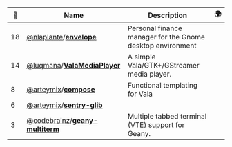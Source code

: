 |:star2: | Name | Description | 🌍|
|---|---|---|---|
|18|[@nlaplante](https://github.com/nlaplante)/[**envelope**](https://github.com/nlaplante/envelope)|Personal finance manager for the Gnome desktop environment||
|14|[@luqmana](https://github.com/luqmana)/[**ValaMediaPlayer**](https://github.com/luqmana/ValaMediaPlayer)|A simple Vala/GTK+/GStreamer media player.||
|8|[@arteymix](https://github.com/arteymix)/[**compose**](https://github.com/arteymix/compose)|Functional templating for Vala||
|6|[@arteymix](https://github.com/arteymix)/[**sentry-glib**](https://github.com/arteymix/sentry-glib)|||
|3|[@codebrainz](https://github.com/codebrainz)/[**geany-multiterm**](https://github.com/codebrainz/geany-multiterm)|Multiple tabbed terminal (VTE) support for Geany.||

